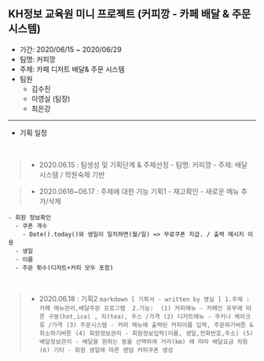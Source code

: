 ## KH정보 교육원 미니 프로젝트 (커피깡 - 카페 배달 & 주문 시스템)

- 기간: 2020/06/15 ~ 2020/06/29
- 팀명: 커피깡
- 주제: 카페 디저트 배달& 주문 시스템
- 팀원
  - 김수진
  - 이영실 (팀장)
  - 최은강

<hr>
 
- 기획 일정

<br>

> - 2020.06.15 : 팀생성 및 기획단계 & 주제선정
    - 팀명: 커피깡
    - 주제: 배달 시스템 / 학원숙제 기반

> - 2020.0616~06.17 : 주제에 대한 기능 기획1
    - 재고확인
      - 새로운 메뉴 추가/삭제

    - 회원 정보확인
      - 쿠폰 개수
        - Date().today()와 생일이 일치하면(월/일) => 무료쿠폰 지급. / 출력 메시지 이용
      - 생일
      - 이름
      - 주문 횟수(디저트+커피 모두 포함)
  
<br>

  
> - 2020.06.18 : 기획2
    ```markdown
    [ 기획서 - written by 영실 ]
    1.주제 : 카페 메뉴관리,배달주문 프로그램 
    2.기능: 
      (1) 커피메뉴 - 카페인 유무에 따른 구분(hot,ice) , 차(tea), 주스 /가격
      (2) 디저트메뉴 - 쿠키나 케이크류 /가격
      (3) 주문시스템 - 커피 메뉴에 출력된 커피이름 입력, 주문하기버튼 & 취소하기버튼
      (4) 회원정보관리 - 회원정보입력(이름, 생일,전화번호,주소)
      (5) 배달정보관리 - 배달을 원하는 동을 선택하여 거리(km) 에 따라 배달요금 차등
      (6) 기타 - 회원 생일에 따른 랜덤 커피쿠폰 생성
    ```
